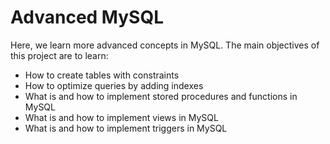 # Advanced MySQL

Here, we learn more advanced concepts in MySQL. The main objectives of this
project are to learn:

- How to create tables with constraints
- How to optimize queries by adding indexes
- What is and how to implement stored procedures and functions in MySQL
- What is and how to implement views in MySQL
- What is and how to implement triggers in MySQL
